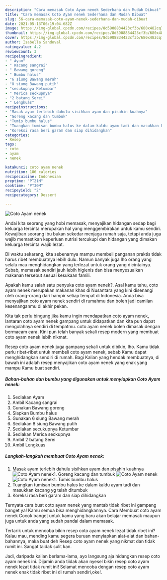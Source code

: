 ```yaml
---
description: "Cara memasak Coto Ayam nenek Sederhana dan Mudah Dibuat"
title: "Cara memasak Coto Ayam nenek Sederhana dan Mudah Dibuat"
slug: 56-cara-memasak-coto-ayam-nenek-sederhana-dan-mudah-dibuat
date: 2021-05-13T06:19:04.682Z
image: https://img-global.cpcdn.com/recipes/8d5908834423cf3b/680x482cq70/coto-ayam-nenek-foto-resep-utama.jpg
thumbnail: https://img-global.cpcdn.com/recipes/8d5908834423cf3b/680x482cq70/coto-ayam-nenek-foto-resep-utama.jpg
cover: https://img-global.cpcdn.com/recipes/8d5908834423cf3b/680x482cq70/coto-ayam-nenek-foto-resep-utama.jpg
author: Isabella Sandoval
ratingvalue: 4.2
reviewcount: 3
recipeingredient:
- " Ayam"
- " Kacang sangrai"
- " Bawang goreng"
- " Bumbu halus"
- "6 siung Bawang merah"
- "8 siung Bawang putih"
- "secukupnya Ketumbar"
- " Merica seckupnya"
- "2 batang Serei"
- " Lengkuas"
recipeinstructions:
- "Masak ayam terlebih dahulu sisihkan ayam dan pisahin kuahnya"
- "Goreng kacang dan tumbuk"
- "Tumis bumbu halus"
- "Tuangkan tumisan bumbu halus ke dalam kaldu ayam tadi dan masukkan kacang yg telah ditumbuk"
- "Koreksi rasa beri garam dan siap dihidangkan"
categories:
- Resep
tags:
- coto
- ayam
- nenek

katakunci: coto ayam nenek 
nutrition: 186 calories
recipecuisine: Indonesian
preptime: "PT21M"
cooktime: "PT30M"
recipeyield: "2"
recipecategory: Dessert

---
```



![Coto Ayam nenek](https://img-global.cpcdn.com/recipes/8d5908834423cf3b/680x482cq70/coto-ayam-nenek-foto-resep-utama.jpg)

Andai kita seorang yang hobi memasak, menyajikan hidangan sedap bagi keluarga tercinta merupakan hal yang menggembirakan untuk kamu sendiri. Kewajiban seorang ibu bukan sekedar menjaga rumah saja, tetapi anda juga wajib memastikan keperluan nutrisi tercukupi dan hidangan yang dimakan keluarga tercinta wajib lezat.

Di waktu  sekarang, kita sebenarnya mampu membeli panganan praktis tidak harus ribet membuatnya lebih dulu. Namun banyak juga lho orang yang selalu mau menghidangkan yang terlezat untuk orang yang dicintainya. Sebab, memasak sendiri jauh lebih higienis dan bisa menyesuaikan makanan tersebut sesuai kesukaan famili. 



Apakah kamu salah satu penyuka coto ayam nenek?. Asal kamu tahu, coto ayam nenek merupakan makanan khas di Nusantara yang kini disenangi oleh orang-orang dari hampir setiap tempat di Indonesia. Anda bisa menyajikan coto ayam nenek sendiri di rumahmu dan boleh jadi camilan kesenanganmu di akhir pekan.

Kita tak perlu bingung jika kamu ingin mendapatkan coto ayam nenek, lantaran coto ayam nenek gampang untuk didapatkan dan kita pun dapat mengolahnya sendiri di tempatmu. coto ayam nenek boleh dimasak dengan bermacam cara. Kini pun telah banyak sekali resep modern yang membuat coto ayam nenek lebih nikmat.

Resep coto ayam nenek juga gampang sekali untuk dibikin, lho. Kamu tidak perlu ribet-ribet untuk membeli coto ayam nenek, sebab Kamu dapat menghidangkan sendiri di rumah. Bagi Kalian yang hendak membuatnya, di bawah ini adalah resep menyajikan coto ayam nenek yang enak yang mampu Kamu buat sendiri.

<!--inarticleads1-->

##### Bahan-bahan dan bumbu yang digunakan untuk menyiapkan Coto Ayam nenek:

1. Sediakan  Ayam
1. Ambil  Kacang sangrai
1. Gunakan  Bawang goreng
1. Siapkan  Bumbu halus
1. Gunakan 6 siung Bawang merah
1. Sediakan 8 siung Bawang putih
1. Sediakan secukupnya Ketumbar
1. Sediakan  Merica seckupnya
1. Ambil 2 batang Serei
1. Ambil  Lengkuas




<!--inarticleads2-->

##### Langkah-langkah membuat Coto Ayam nenek:

1. Masak ayam terlebih dahulu sisihkan ayam dan pisahin kuahnya
<img src="https://img-global.cpcdn.com/steps/70a82f86b68ba20b/160x128cq70/coto-ayam-nenek-langkah-memasak-1-foto.jpg" alt="Coto Ayam nenek">1. Goreng kacang dan tumbuk
<img src="https://img-global.cpcdn.com/steps/9b6fc1c2130defb1/160x128cq70/coto-ayam-nenek-langkah-memasak-2-foto.jpg" alt="Coto Ayam nenek"><img src="https://img-global.cpcdn.com/steps/75002cf126e7611c/160x128cq70/coto-ayam-nenek-langkah-memasak-2-foto.jpg" alt="Coto Ayam nenek">1. Tumis bumbu halus
1. Tuangkan tumisan bumbu halus ke dalam kaldu ayam tadi dan masukkan kacang yg telah ditumbuk
1. Koreksi rasa beri garam dan siap dihidangkan




Ternyata cara buat coto ayam nenek yang mantab tidak ribet ini gampang banget ya! Kamu semua bisa menghidangkannya. Cara Membuat coto ayam nenek Cocok banget untuk kamu yang baru akan belajar memasak maupun juga untuk anda yang sudah pandai dalam memasak.

Tertarik untuk mencoba bikin resep coto ayam nenek lezat tidak ribet ini? Kalau mau, mending kamu segera buruan menyiapkan alat-alat dan bahan-bahannya, maka buat deh Resep coto ayam nenek yang nikmat dan tidak rumit ini. Sangat taidak sulit kan. 

Jadi, daripada kalian berlama-lama, ayo langsung aja hidangkan resep coto ayam nenek ini. Dijamin anda tiidak akan nyesel bikin resep coto ayam nenek lezat tidak rumit ini! Selamat mencoba dengan resep coto ayam nenek enak tidak ribet ini di rumah sendiri,oke!.

